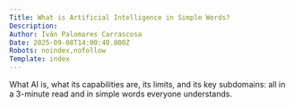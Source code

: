 ```yaml
---
Title: What is Artificial Intelligence in Simple Words?
Description: 
Author: Iván Palomares Carrascosa
Date: 2025-09-08T14:00:40.000Z
Robots: noindex,nofollow
Template: index
---
```

What AI is, what its capabilities are, its limits, and its key subdomains: all in a 3-minute read and in simple words everyone understands.